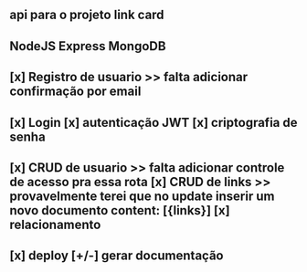 api para o projeto link card
---

**NodeJS**
**Express**
**MongoDB**
---

[x] Registro de usuario >> falta adicionar confirmação por email
---
[x] Login
[x] autenticação JWT
[x] criptografia de senha
---
[x] CRUD de usuario >> falta adicionar controle de acesso pra essa rota
[x] CRUD de links >> provavelmente terei que no update inserir um novo documento content: [{links}]
[x] relacionamento
---
[x] deploy
[+/-] gerar documentação
---
